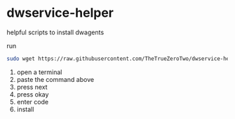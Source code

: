 # dwservice-helper
helpful scripts to install dwagents

run
```bash
sudo wget https://raw.githubusercontent.com/TheTrueZeroTwo/dwservice-helper/main/linux-install.sh && sudo chmod +x ./linux-install.sh && bash ./linux-install.sh
```

1. open a terminal
2. paste the command above
3. press next
4. press okay
5. enter code
6. install
